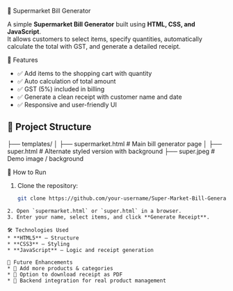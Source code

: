 🛒 Supermarket Bill Generator

A simple **Supermarket Bill Generator** built using **HTML, CSS, and JavaScript**.  
It allows customers to select items, specify quantities, automatically calculate the total with GST, and generate a detailed receipt.

📌 Features
- ✅ Add items to the shopping cart with quantity  
- ✅ Auto calculation of total amount  
- ✅ GST (5%) included in billing  
- ✅ Generate a clean receipt with customer name and date  
- ✅ Responsive and user-friendly UI  

## 📂 Project Structure
├── templates/
│   ├── supermarket.html   # Main bill generator page
│   ├── super.html         # Alternate styled version with background
├── super.jpeg             # Demo image / background

🚀 How to Run
1. Clone the repository:
   ```bash
   git clone https://github.com/your-username/Super-Market-Bill-Generator.git
````
2. Open `supermarket.html` or `super.html` in a browser.
3. Enter your name, select items, and click **Generate Receipt**.

🛠️ Technologies Used
* **HTML5** – Structure
* **CSS3** – Styling
* **JavaScript** – Logic and receipt generation

🎯 Future Enhancements
* 🔹 Add more products & categories
* 🔹 Option to download receipt as PDF
* 🔹 Backend integration for real product management

